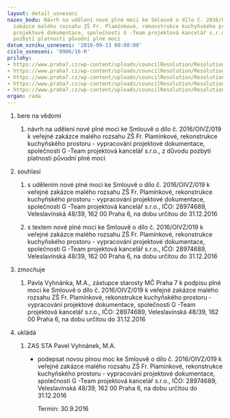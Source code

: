 ```yaml
---
layout: detail_usneseni
nazev_bodu: Návrh na udělení nové plné moci ke Smlouvě o dílo č. 2016/OIVZ/019 k veřejné
  zakázce malého rozsahu ZŠ Fr. Plamínkové, rekonstrukce kuchyňského prostoru - vypracování
  projektové dokumentace, společnosti G -Team projektová kancelář s.r.o., z důvodu
  pozbytí platnosti původní plné moci
datum_vzniku_usneseni: '2016-09-13 00:00:00'
cislo_usneseni: '0906/16-R'
prilohy:
- https://www.praha7.cz/wp-content/uploads/councilResolution/Resolutions/28154/export/DZ_PM2Gteam~105053.docx
- https://www.praha7.cz/wp-content/uploads/councilResolution/Resolutions/28154/export/02_PM2Gteam~105052.pdf
- https://www.praha7.cz/wp-content/uploads/councilResolution/Resolutions/28154/export/03_PM2Gteam~105051.pdf
- https://www.praha7.cz/wp-content/uploads/councilResolution/Resolutions/28154/export/04_PM2Gteam~105050.doc
- https://www.praha7.cz/wp-content/uploads/councilResolution/Resolutions/28154/export/export~297855.pdf
organ: rada
---
```

<ol id="urzList" class="urzList_view"><li id="" class="urzClass1"><span name="1">bere na vědomí</span><ol class="urzOlClass"><li style="text-align: left;" id="" class="urzClass2"><span><p>návrh na udělení nové plné moci ke Smlouvě o dílo č. 2016/OIVZ/019 k veřejné zakázce malého rozsahu ZŠ Fr. Plamínkové, rekonstrukce kuchyňského prostoru - vypracování projektové dokumentace, společnosti G -Team projektová kancelář s.r.o., z důvodu pozbytí platnosti původní plné moci</p></span></li></ol></li><li id="" class="urzClass1"><span name="26">souhlasí</span><ol class="urzOlClass"><li style="text-align: left;" id="" class="urzClass2"><span><p>s udělením nové plné moci ke Smlouvě o dílo č. 2016/OIVZ/019 k veřejné zakázce malého rozsahu ZŠ Fr. Plamínkové, rekonstrukce kuchyňského prostoru - vypracování projektové dokumentace, společnosti G -Team projektová kancelář s.r.o., IČO: 28974689, Veleslavínská 48/39, 162 00 Praha 6, na dobu určitou do 31.12.2016</p></span></li><li style="text-align: left;" id="" class="urzClass2"><span><p>s textem nové plné moci ke Smlouvě o dílo č. 2016/OIVZ/019 k veřejné zakázce malého rozsahu ZŠ Fr. Plamínkové, rekonstrukce kuchyňského prostoru - vypracování projektové dokumentace, společnosti G -Team projektová kancelář s.r.o., IČO: 28974689, Veleslavínská 48/39, 162 00 Praha 6, na dobu určitou do 31.12.2016</p></span></li></ol></li><li id="" class="urzClass1"><span name="41">zmocňuje</span><ol class="urzOlClass"><li style="text-align: left;" id="" class="urzClass2"><span><p>Pavla Vyhnánka, M.A., zástupce starosty MČ Praha 7 k podpisu plné moci ke Smlouvě o dílo č. 2016/OIVZ/019 k veřejné zakázce malého rozsahu ZŠ Fr. Plamínkové, rekonstrukce kuchyňského prostoru - vypracování projektové dokumentace, společnosti G -Team projektová kancelář s.r.o., IČO: 28974689, Veleslavínská 48/39, 162 00 Praha 6, na dobu určitou do 31.12.2016</p></span></li></ol></li><li class="urzClass1" id="urzUkoly"><span name="1">ukládá</span><ol class="urzOlClass"><li class="urzClass2"><span><p>ZAS STA Pavel Vyhnánek, M.A.</p></span><ul class="urzUlClass"><li class="urzClass3"><span><p>podepsat novou plnou moc ke Smlouvě o dílo č. 2016/OIVZ/019 k veřejné zakázce malého rozsahu ZŠ Fr. Plamínkové, rekonstrukce kuchyňského prostoru - vypracování projektové dokumentace, společnosti G -Team projektová kancelář s.r.o., IČO: 28974689, Veleslavínská 48/39, 162 00 Praha 6, na dobu určitou do 31.12.2016</p></span><span class="urzUkolTermin">  Termín:&nbsp;30.9.2016</span></li></ul></li></ol></li></ol>